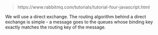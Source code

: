 <blockquote> https://www.rabbitmq.com/tutorials/tutorial-four-javascript.html </blockquote>

We will use a direct exchange. The routing algorithm behind a direct exchange is simple - a message goes to the queues whose binding key exactly matches the routing key of the message.

